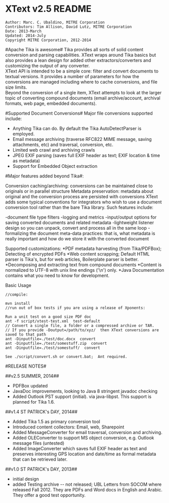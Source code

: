 XText v2.5 README
=================

    Author: Marc. C. Ubaldino, MITRE Corporation
    Contributors: Tim Allison, David Lutz, MITRE Corporation
    Date: 2013-March
    Updated: 2014-July
    Copyright MITRE Corporation, 2012-2014

#Apache Tika is awesome#
Tika  provides all sorts of solid content conversion and parsing capabilities.  XText wraps around Tika basics but 
also provides a lean design for added other extractors/converters and customizing the output of any converter.   
XText API is intended to be a simple core:  filter and convert documents to textual versions.   It provides a 
number of parameters for how the conversions are managed including where to cache conversions, and file size limits.  
Beyond the conversion of a single item, XText attempts to look at the larger topic of converting compound 
documents (email archive/account, archival formats, web page, embedded documents).

#Supported Document Conversions#
Major file conversions supported include:
* Anything Tika can do. By default the Tika AutoDetectParser is employed.
* Email message archiving (traverse RFC822 MIME message, saving attachments, etc) and traversal, conversion, etc.
* Limited web crawl and archiving crawls
* JPEG EXIF parsing (saves full EXIF header as text; EXIF location & time as metadata)
* Support for Embedded Object extraction

#Major features added beyond Tika#:

Conversion caching/archiving: conversions can be maintained close to originals or in parallel structure
Metadata preservation: metadata about original and the conversion process are persisted with conversions
XText adds some typical conventions for integrators who wish to use a document conversion tool rather than the 
bare Tika library.   Such features include:

-document file type filters
-logging and metrics
-input/output options for saving converted documents and related metadata
-lightweight listener design so you can unpack, convert and process all in the same loop
-formalizing the document meta-data practices: that is, what metadata is really important and how do we store it with the converted document


Supported customizations:
*PDF metadata harvesting (from Tika/PDFBox);  Detecting of encrypted PDFs
*Web content scrapping;  Default HTML parser is Tika's, but for web articles, Boilerplate parser is better.
*Decomposing and extracting text from compound documents
*Content is normalized to UTF-8 with unix line endings ('\n') only.
*Java Documentation contains what you need to know for development.

Basic Usage

    //compile:
    
    mvn install
    //run out of box tests if you are using a release of Xponents:

    Run a unit test on a good size PDF doc
    ant -f script/xtest-test.xml  test-default
    // Convert a single file, a folder or a compressed archive or TAR.
    // If you provide -Doutput=/path/to/xyz/  then XText conversions are saved to that path
    ant -Dinputfile=./test/doc.docx  convert 
    ant -Dinputfile=./test/somestuff.zip  convert 
    ant -Dinputfile=./test/somestuff/  convert

    See ./script/convert.sh or convert.bat;  Ant required.
  

#RELEASE NOTES#


##v2.5  SUMMER, 2014##
- PDFBox updated
- JavaDoc improvements, looking to Java 8 stringent javadoc checking
- Added Outlook PST support (initial). via java-libpst.  This support is planned for Tika 1.6.

##v1.4  ST PATRICK's DAY, 2014##

- Added Tika 1.5 as primary conversion tool
- Introduced content collectors: Email, web, Sharepoint
- Added MessageConverter for email traversal, conversion and archiving. 
- Added OLEConverter to support MS object conversion, e.g. Outlook message files (untested)
- Added ImageConverter which saves full EXIF header as text and preserves interesting GPS location and date/time as formal metadata that can be retrieved later.

##v1.0  ST PATRICK's  DAY, 2013##
- initial design
- added Testing archive -- not released;  UBL Letters from SOCOM where released Fall 2012.  They are PDFs and Word docs in English and Arabic.  They offer a good test opportunity.



